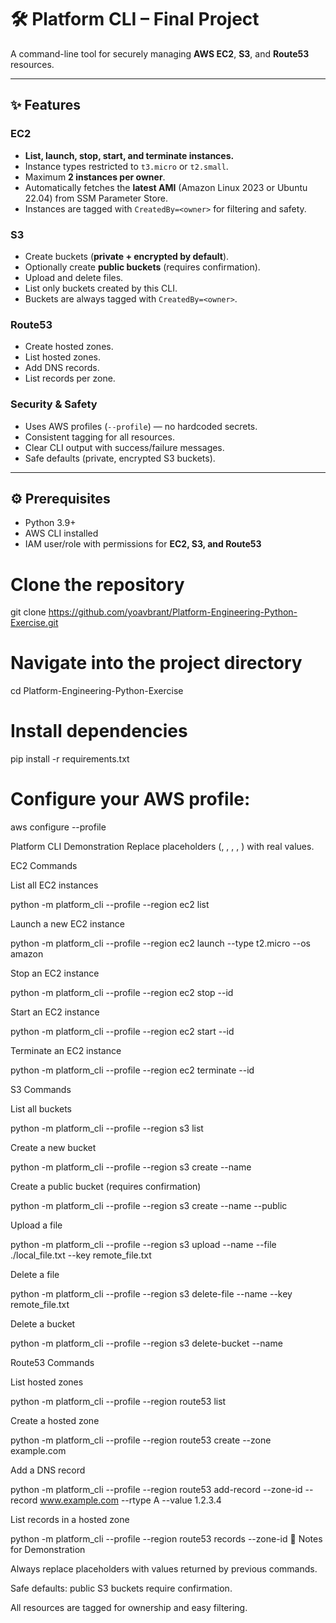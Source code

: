 # 🛠 Platform CLI – Final Project

A command-line tool for securely managing **AWS EC2**, **S3**, and **Route53** resources.

---

## ✨ Features

### EC2
- **List, launch, stop, start, and terminate instances.**
- Instance types restricted to `t3.micro` or `t2.small`.
- Maximum **2 instances per owner**.
- Automatically fetches the **latest AMI** (Amazon Linux 2023 or Ubuntu 22.04) from SSM Parameter Store.
- Instances are tagged with `CreatedBy=<owner>` for filtering and safety.

### S3
- Create buckets (**private + encrypted by default**).
- Optionally create **public buckets** (requires confirmation).
- Upload and delete files.
- List only buckets created by this CLI.
- Buckets are always tagged with `CreatedBy=<owner>`.

### Route53
- Create hosted zones.
- List hosted zones.
- Add DNS records.
- List records per zone.

### Security & Safety
- Uses AWS profiles (`--profile`) — no hardcoded secrets.
- Consistent tagging for all resources.
- Clear CLI output with success/failure messages.
- Safe defaults (private, encrypted S3 buckets).

---

## ⚙ Prerequisites

- Python 3.9+
- AWS CLI installed
- IAM user/role with permissions for **EC2, S3, and Route53**

# Clone the repository
git clone https://github.com/yoavbrant/Platform-Engineering-Python-Exercise.git

# Navigate into the project directory
cd Platform-Engineering-Python-Exercise

# Install dependencies
pip install -r requirements.txt

# Configure your AWS profile:
aws configure --profile <profile-name>

Platform CLI Demonstration
Replace placeholders (<bucket-name>, <zone-id>, <instance-id>, <profile-name>, <region-name>) with real values.

EC2 Commands

List all EC2 instances

python -m platform_cli --profile <profile-name> --region <region-name> ec2 list

Launch a new EC2 instance

python -m platform_cli --profile <profile-name> --region <region-name> ec2 launch --type t2.micro --os amazon

Stop an EC2 instance

python -m platform_cli --profile <profile-name> --region <region-name> ec2 stop --id <instance-id>

Start an EC2 instance

python -m platform_cli --profile <profile-name> --region <region-name> ec2 start --id <instance-id>

Terminate an EC2 instance

python -m platform_cli --profile <profile-name> --region <region-name> ec2 terminate --id <instance-id>

S3 Commands

List all buckets

python -m platform_cli --profile <profile-name> --region <region-name> s3 list

Create a new bucket

python -m platform_cli --profile <profile-name> --region <region-name> s3 create --name <bucket-name>

Create a public bucket (requires confirmation)

python -m platform_cli --profile <profile-name> --region <region-name> s3 create --name <bucket-name> --public

Upload a file

python -m platform_cli --profile <profile-name> --region <region-name> s3 upload --name <bucket-name> --file ./local_file.txt --key remote_file.txt

Delete a file

python -m platform_cli --profile <profile-name> --region <region-name> s3 delete-file --name <bucket-name> --key remote_file.txt

Delete a bucket

python -m platform_cli --profile <profile-name> --region <region-name> s3 delete-bucket --name <bucket-name>

Route53 Commands

List hosted zones

python -m platform_cli --profile <profile-name> --region <region-name> route53 list

Create a hosted zone


python -m platform_cli --profile <profile-name> --region <region-name> route53 create --zone example.com

Add a DNS record

python -m platform_cli --profile <profile-name> --region <region-name> route53 add-record --zone-id <zone-id> --record www.example.com --rtype A --value 1.2.3.4

List records in a hosted zone

python -m platform_cli --profile <profile-name> --region <region-name> route53 records --zone-id <zone-id>
📝 Notes for Demonstration


Always replace placeholders with values returned by previous commands.

Safe defaults: public S3 buckets require confirmation.

All resources are tagged for ownership and easy filtering.
